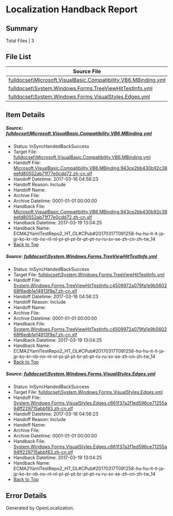 # <a name='report-top'></a> Localization Handback Report

## Summary
 Total Files | 3

## File List
 Source File | Status | Details 
 ----------- | ------ | ------- 
 [fulldocset\Microsoft.VisualBasic.Compatibility.VB6.MBinding.yml](https://github.com/OpenLocalizationTestOrg/ECMA2YamlTestRepo2/blob/9a577bbd8ead778fd4723fbdbce691e69b3b14d4/fulldocset/Microsoft.VisualBasic.Compatibility.VB6.MBinding.yml) | InSyncHandedBackSuccess | [Details](#99c9d69fcbc49cf60a084d100f9614f9677a5dd174538)
 [fulldocset\System.Windows.Forms.TreeViewHitTestInfo.yml](https://github.com/OpenLocalizationTestOrg/ECMA2YamlTestRepo2/blob/9a577bbd8ead778fd4723fbdbce691e69b3b14d4/fulldocset/System.Windows.Forms.TreeViewHitTestInfo.yml) | InSyncHandedBackSuccess | [Details](#c73bf68002ececa6397933902873d0661e84902285602)
 [fulldocset\System.Windows.Forms.VisualStyles.Edges.yml](https://github.com/OpenLocalizationTestOrg/ECMA2YamlTestRepo2/blob/9a577bbd8ead778fd4723fbdbce691e69b3b14d4/fulldocset/System.Windows.Forms.VisualStyles.Edges.yml) | InSyncHandedBackSuccess | [Details](#a9226bff9e92c64a23c18a86c971796e978af07085626)

## Item Details
##### <a name='99c9d69fcbc49cf60a084d100f9614f9677a5dd174538'></a> Source: [fulldocset\Microsoft.VisualBasic.Compatibility.VB6.MBinding.yml](https://github.com/OpenLocalizationTestOrg/ECMA2YamlTestRepo2/blob/9a577bbd8ead778fd4723fbdbce691e69b3b14d4/fulldocset/Microsoft.VisualBasic.Compatibility.VB6.MBinding.yml)
* Status: InSyncHandedBackSuccess
* Target File: [fulldocset\Microsoft.VisualBasic.Compatibility.VB6.MBinding.yml](https://github.com/OpenLocalizationTestOrg/ECMA2YamlTestRepo2.zh-cn/blob/6008f00097fd1922977709a272eae0ffef5f6f7f/fulldocset/Microsoft.VisualBasic.Compatibility.VB6.MBinding.yml)
* Handoff File: [Microsoft.VisualBasic.Compatibility.VB6.MBinding.943ce2bb430b92c38eefd80552ab71f77e0cdd72.zh-cn.xlf](https://github.com/OpenLocalizationTestOrg/ECMA2YamlTestRepo2.handoff/blob/048fd23592e603ad9129cb267e98fb4e977ae69e/ol-handoff/OpenLocalizationTestOrg/ECMA2YamlTestRepo2.zh-cn/master/fulldocset/Microsoft.VisualBasic.Compatibility.VB6.MBinding.943ce2bb430b92c38eefd80552ab71f77e0cdd72.zh-cn.xlf)
* Handoff Datetime: 2017-03-16 04:56:23
* Handoff Reason: Include
* Handoff Name: 
* Archive File: 
* Archive Datetime: 0001-01-01 00:00:00
* Handback File: [Microsoft.VisualBasic.Compatibility.VB6.MBinding.943ce2bb430b92c38eefd80552ab71f77e0cdd72.zh-cn.xlf](https://github.com/OpenLocalizationTestOrg/ECMA2YamlTestRepo2.handback/blob/04fce596cfb28b6011a15a259feb8473f51f7b42/ol-handback/OpenLocalizationTestOrg/ECMA2YamlTestRepo2.zh-cn/master/fulldocset/Microsoft.VisualBasic.Compatibility.VB6.MBinding.943ce2bb430b92c38eefd80552ab71f77e0cdd72.zh-cn.xlf)
* Handback Datetime: 2017-03-19 13:04:25
* Handback Name: ECMA2YamlTestRepo2_HT_OL#CPub#20170317T091258-hu-hu-it-it-ja-jp-ko-kr-nb-no-nl-nl-pl-pl-pt-br-pt-pt-ru-ru-sv-se-zh-cn-zh-tw_14
* [Back to Top](#report-top)

##### <a name='c73bf68002ececa6397933902873d0661e84902285602'></a> Source: [fulldocset\System.Windows.Forms.TreeViewHitTestInfo.yml](https://github.com/OpenLocalizationTestOrg/ECMA2YamlTestRepo2/blob/9a577bbd8ead778fd4723fbdbce691e69b3b14d4/fulldocset/System.Windows.Forms.TreeViewHitTestInfo.yml)
* Status: InSyncHandedBackSuccess
* Target File: [fulldocset\System.Windows.Forms.TreeViewHitTestInfo.yml](https://github.com/OpenLocalizationTestOrg/ECMA2YamlTestRepo2.zh-cn/blob/6008f00097fd1922977709a272eae0ffef5f6f7f/fulldocset/System.Windows.Forms.TreeViewHitTestInfo.yml)
* Handoff File: [System.Windows.Forms.TreeViewHitTestInfo.c4509972a079fa1e9b560268f6edb1e14913f9a7.zh-cn.xlf](https://github.com/OpenLocalizationTestOrg/ECMA2YamlTestRepo2.handoff/blob/048fd23592e603ad9129cb267e98fb4e977ae69e/ol-handoff/OpenLocalizationTestOrg/ECMA2YamlTestRepo2.zh-cn/master/fulldocset/System.Windows.Forms.TreeViewHitTestInfo.c4509972a079fa1e9b560268f6edb1e14913f9a7.zh-cn.xlf)
* Handoff Datetime: 2017-03-16 04:56:23
* Handoff Reason: Include
* Handoff Name: 
* Archive File: 
* Archive Datetime: 0001-01-01 00:00:00
* Handback File: [System.Windows.Forms.TreeViewHitTestInfo.c4509972a079fa1e9b560268f6edb1e14913f9a7.zh-cn.xlf](https://github.com/OpenLocalizationTestOrg/ECMA2YamlTestRepo2.handback/blob/04fce596cfb28b6011a15a259feb8473f51f7b42/ol-handback/OpenLocalizationTestOrg/ECMA2YamlTestRepo2.zh-cn/master/fulldocset/System.Windows.Forms.TreeViewHitTestInfo.c4509972a079fa1e9b560268f6edb1e14913f9a7.zh-cn.xlf)
* Handback Datetime: 2017-03-19 13:04:25
* Handback Name: ECMA2YamlTestRepo2_HT_OL#CPub#20170317T091258-hu-hu-it-it-ja-jp-ko-kr-nb-no-nl-nl-pl-pl-pt-br-pt-pt-ru-ru-sv-se-zh-cn-zh-tw_14
* [Back to Top](#report-top)

##### <a name='a9226bff9e92c64a23c18a86c971796e978af07085626'></a> Source: [fulldocset\System.Windows.Forms.VisualStyles.Edges.yml](https://github.com/OpenLocalizationTestOrg/ECMA2YamlTestRepo2/blob/9a577bbd8ead778fd4723fbdbce691e69b3b14d4/fulldocset/System.Windows.Forms.VisualStyles.Edges.yml)
* Status: InSyncHandedBackSuccess
* Target File: [fulldocset\System.Windows.Forms.VisualStyles.Edges.yml](https://github.com/OpenLocalizationTestOrg/ECMA2YamlTestRepo2.zh-cn/blob/6008f00097fd1922977709a272eae0ffef5f6f7f/fulldocset/System.Windows.Forms.VisualStyles.Edges.yml)
* Handoff File: [System.Windows.Forms.VisualStyles.Edges.c661f37a2f1ed596ce71255a94ff229715abbf83.zh-cn.xlf](https://github.com/OpenLocalizationTestOrg/ECMA2YamlTestRepo2.handoff/blob/048fd23592e603ad9129cb267e98fb4e977ae69e/ol-handoff/OpenLocalizationTestOrg/ECMA2YamlTestRepo2.zh-cn/master/fulldocset/System.Windows.Forms.VisualStyles.Edges.c661f37a2f1ed596ce71255a94ff229715abbf83.zh-cn.xlf)
* Handoff Datetime: 2017-03-16 04:56:23
* Handoff Reason: Include
* Handoff Name: 
* Archive File: 
* Archive Datetime: 0001-01-01 00:00:00
* Handback File: [System.Windows.Forms.VisualStyles.Edges.c661f37a2f1ed596ce71255a94ff229715abbf83.zh-cn.xlf](https://github.com/OpenLocalizationTestOrg/ECMA2YamlTestRepo2.handback/blob/04fce596cfb28b6011a15a259feb8473f51f7b42/ol-handback/OpenLocalizationTestOrg/ECMA2YamlTestRepo2.zh-cn/master/fulldocset/System.Windows.Forms.VisualStyles.Edges.c661f37a2f1ed596ce71255a94ff229715abbf83.zh-cn.xlf)
* Handback Datetime: 2017-03-19 13:04:25
* Handback Name: ECMA2YamlTestRepo2_HT_OL#CPub#20170317T091258-hu-hu-it-it-ja-jp-ko-kr-nb-no-nl-nl-pl-pl-pt-br-pt-pt-ru-ru-sv-se-zh-cn-zh-tw_14
* [Back to Top](#report-top)


## Error Details

Generated by OpenLocalization.
